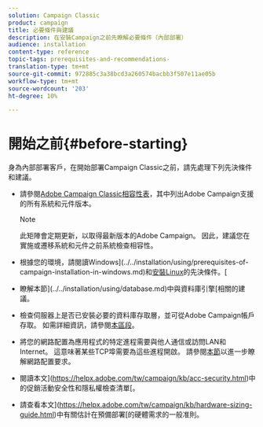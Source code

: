 ```yaml
---
solution: Campaign Classic
product: campaign
title: 必要條件與建議
description: 在安裝Campaign之前先瞭解必要條件（內部部署）
audience: installation
content-type: reference
topic-tags: prerequisites-and-recommendations-
translation-type: tm+mt
source-git-commit: 972885c3a38bcd3a260574bacbb3f507e11ae05b
workflow-type: tm+mt
source-wordcount: '203'
ht-degree: 10%

---
```



# 開始之前{#before-starting}

身為內部部署客戶，在開始部署Campaign Classic之前，請先處理下列先決條件和建議。

* 請參閱[Adobe Campaign Classic相容性表](../../rn/using/compatibility-matrix.md)，其中列出Adobe Campaign支援的所有系統和元件版本。

   >[!NOTE]
   >
   >此矩陣會定期更新，以取得最新版本的Adobe Campaign。 因此，建議您在實施或遷移系統和元件之前系統檢查相容性。

* 根據您的環境，請閱讀Windows](../../installation/using/prerequisites-of-campaign-installation-in-windows.md)和[安裝Linux](../../installation/using/prerequisites-of-campaign-installation-in-linux.md)的先決條件。[
* 瞭解本節](../../installation/using/database.md)中與資料庫引擎[相關的建議。
* 檢查伺服器上是否已安裝必要的資料庫存取層，並可從Adobe Campaign帳戶存取。 如需詳細資訊，請參閱[本區段](../../installation/using/application-server.md)。
* 將您的網路配置為應用程式的特定進程需要與他人通信或訪問LAN和Internet。 這意味著某些TCP埠需要為這些進程開啟。 請參閱[本節](../../installation/using/network-configuration.md)以進一步瞭解網路配置要求。
* 閱讀本文](https://helpx.adobe.com/tw/campaign/kb/acc-security.html)中的促銷活動安全性和隱私權檢查清單[。
* 請查看本文](https://helpx.adobe.com/tw/campaign/kb/hardware-sizing-guide.html)中有關估計在預備部署[的硬體需求的一般准則。
